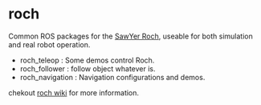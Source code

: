 roch
=====

Common ROS packages for the [SawYer Roch](http://wiki.ros.org/Robots/Roch), useable for both simulation and
real robot operation.

 - roch_teleop : Some demos control Roch. 
 - roch_follower : follow object whatever is.
 - roch_navigation : Navigation configurations and demos.

chekout [roch wiki](http://wiki.ros.org/roch) for more information. 
